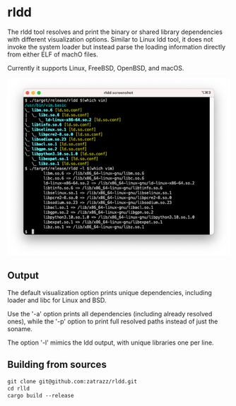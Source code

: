 # rldd

The rldd tool resolves and print the binary or shared library dependencies with different visualization options.  Similar to Linux ldd tool, it does not invoke the system loader but instead parse the loading information directly from either ELF of machO files.

Currently it supports Linux, FreeBSD, OpenBSD, and macOS.

![screenshot](doc/screenshot.png)

## Output

The default visualization option prints unique dependencies, including loader and libc for Linux and BSD.

Use the '-a' option prints all dependencies (including already resolved ones), while the '-p' option to print full resolved paths instead of just the soname.

The option '-l' mimics the ldd output, with unique libraries one per line.


## Building from sources

```
git clone git@github.com:zatrazz/rldd.git
cd rlld
cargo build --release
```
